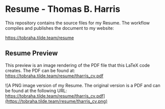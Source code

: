 # Resume - Thomas B. Harris

This repository contains the source files for my Resume. The workflow compiles
and publishes the document to my website:

https://tobraha.tilde.team/resume

## Resume Preview

This preview is an image rendering of the PDF file that this LaTeX code creates. The PDF can be found at: https://tobraha.tilde.team/resume/tharris_cv.pdf

![A PNG image version of my Resume. The original version is a PDF and can be found at the following URL: https://tobraha.tilde.team/resume/tharris_cv.pdf](https://tobraha.tilde.team/resume/tharris_cv.png)

